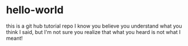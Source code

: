 # hello-world
this is a git hub tutorial repo
I know you believe you understand what you think I said, but I'm not sure you realize that what you heard is not what I meant!
